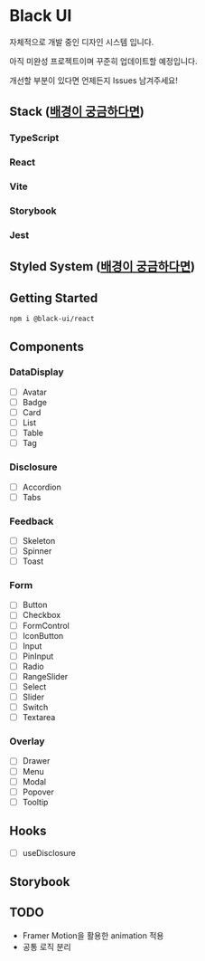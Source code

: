 # Black UI

자체적으로 개발 중인 디자인 시스템 입니다.

아직 미완성 프로젝트이며 꾸준히 업데이트할 예정입니다.

개선할 부분이 있다면 언제든지 Issues 남겨주세요!

## Stack ([배경이 궁금하다면](https://velog.io/@hyeon9782/%EB%82%98%EB%A7%8C%EC%9D%98-%EB%94%94%EC%9E%90%EC%9D%B8-%EC%8B%9C%EC%8A%A4%ED%85%9C%EC%9D%84-%EB%A7%8C%EB%93%A4%EC%96%B4%EB%B3%B4%EC%9E%90-%EA%B8%B0%EC%88%A0-%EC%8A%A4%ED%83%9D-%EC%84%A0%EC%A0%95))

### TypeScript

### React

### Vite

### Storybook

### Jest

## Styled System ([배경이 궁금하다면]())

###

## Getting Started

```
npm i @black-ui/react
```

## Components

### DataDisplay

- [ ] Avatar
- [ ] Badge
- [ ] Card
- [ ] List
- [ ] Table
- [ ] Tag

### Disclosure

- [ ] Accordion
- [ ] Tabs

### Feedback

- [ ] Skeleton
- [ ] Spinner
- [ ] Toast

### Form

- [ ] Button
- [ ] Checkbox
- [ ] FormControl
- [ ] IconButton
- [ ] Input
- [ ] PinInput
- [ ] Radio
- [ ] RangeSlider
- [ ] Select
- [ ] Slider
- [ ] Switch
- [ ] Textarea

### Overlay

- [ ] Drawer
- [ ] Menu
- [ ] Modal
- [ ] Popover
- [ ] Tooltip

## Hooks

- [ ] useDisclosure

## Storybook

## TODO

- Framer Motion을 활용한 animation 적용
- 공통 로직 분리
